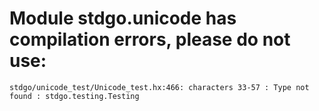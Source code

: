 # Module stdgo.unicode has compilation errors, please do not use:
```
stdgo/unicode_test/Unicode_test.hx:466: characters 33-57 : Type not found : stdgo.testing.Testing

```

